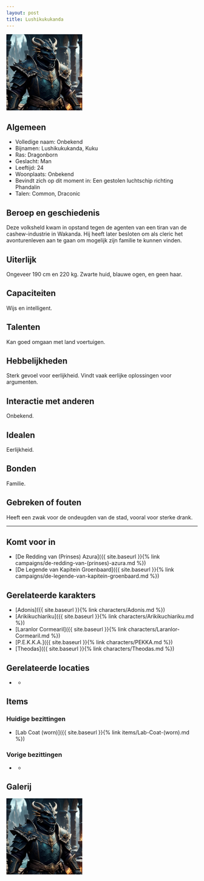 ```yaml
---
layout: post
title: Lushikukukanda
---
```


<img src="../images/Lushikukukanda.jpg" alt="Lushikukukanda" width=200>

## Algemeen
* Volledige naam: Onbekend
* Bijnamen: Lushikukukanda, Kuku
* Ras: Dragonborn
* Geslacht: Man
* Leeftijd: 24
* Woonplaats: Onbekend
* Bevindt zich op dit moment in: Een gestolen luchtschip richting Phandalin
* Talen: Common, Draconic

## Beroep en geschiedenis
Deze volksheld kwam in opstand tegen de agenten van een tiran van de cashew-industrie in Wakanda. Hij heeft later besloten om als cleric het avonturenleven aan te gaan om mogelijk zijn familie te kunnen vinden.

## Uiterlijk
Ongeveer 190 cm en 220 kg. Zwarte huid, blauwe ogen, en geen haar.

## Capaciteiten
Wijs en intelligent.

## Talenten
Kan goed omgaan met land voertuigen.

## Hebbelijkheden
Sterk gevoel voor eerlijkheid. Vindt vaak eerlijke oplossingen voor argumenten.

## Interactie met anderen
Onbekend.

## Idealen
Eerlijkheid.

## Bonden
Familie.

## Gebreken of fouten
Heeft een zwak voor de ondeugden van de stad, vooral voor sterke drank.

---

## Komt voor in
* [De Redding van (Prinses) Azura]({{ site.baseurl }}{% link campaigns/de-redding-van-(prinses)-azura.md %})
* [De Legende van Kapitein Groenbaard]({{ site.baseurl }}{% link campaigns/de-legende-van-kapitein-groenbaard.md %})

## Gerelateerde karakters
* [Adonis]({{ site.baseurl }}{% link characters/Adonis.md %})
* [Arikikuchiariku]({{ site.baseurl }}{% link characters/Arikikuchiariku.md %})
* [Laranlor Cormearil]({{ site.baseurl }}{% link characters/Laranlor-Cormearil.md %})
* [P.E.K.K.A.]({{ site.baseurl }}{% link characters/PEKKA.md %})
* [Theodas]({{ site.baseurl }}{% link characters/Theodas.md %})

## Gerelateerde locaties
* -

## Items

### Huidige bezittingen
* [Lab Coat (worn)]({{ site.baseurl }}{% link items/Lab-Coat-(worn).md %})

### Vorige bezittingen
* -

## Galerij
<img src="../images/Lushikukukanda.jpg" alt="Lushikukukanda" width=200>